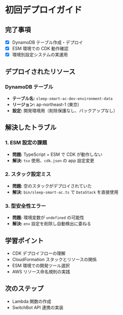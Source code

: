 # 初回デプロイガイド

## 完了事項

- [x] DynamoDB テーブル作成・デプロイ
- [x] ESM 環境での CDK 動作確認
- [x] 環境別設定システムの実運用

## デプロイされたリソース

### DynamoDB テーブル

- **テーブル名:** `sleep-smart-ac-dev-environment-data`
- **リージョン:** ap-northeast-1 (東京)
- **設定:** 開発環境用（削除保護なし、バックアップなし）

## 解決したトラブル

### 1. ESM 設定の課題

- **問題:** TypeScript + ESM で CDK が動作しない
- **解決:** `tsx` 使用、`cdk.json` の app 設定変更

### 2. スタック設定ミス

- **問題:** 空のスタックがデプロイされていた
- **解決:** `bin/sleep-smart-ac.ts` で `DataStack` を直接使用

### 3. 型安全性エラー

- **問題:** 環境変数が `undefined` の可能性
- **解決:** `env` 設定を削除し自動検出に委ねる

## 学習ポイント

- CDK デプロイフローの理解
- CloudFormation スタックとリソースの関係
- ESM 環境での開発ツール選択
- AWS リソース命名規則の実践

## 次のステップ

- Lambda 関数の作成
- SwitchBot API 連携の実装
